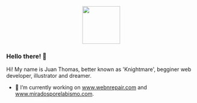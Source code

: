 <div id="header" align="center">
  <img src="https://drive.google.com/file/d/1zHqiBAoojH5Kn9Ru57hZlty3Z-Wkhspl/view" width="100"/>
</div>

### Hello there! 👋

Hi! My name is Juan Thomas, better known as 'Knightmare', begginer web developer, illustrator and dreamer.

- 🔭 I’m currently working on www.webnrepair.com and www.miradosporelabismo.com.

